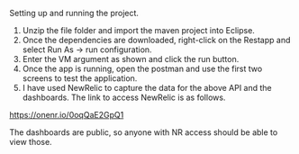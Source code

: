 Setting up and running the project.

1. Unzip the file folder and import the maven project into Eclipse.
2. Once the dependencies are downloaded, right-click on the Restapp and select Run As -> run configuration.
3. Enter the VM argument as shown and click the run button.
4. Once the app is running, open the postman and use the first two screens to test the application.
5. I have used NewRelic to capture the data for the above API and the dashboards. The link to access NewRelic is as follows.

https://onenr.io/0oqQaE2GpQ1

The dashboards are public, so anyone with NR access should be able to view those.
